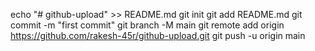 echo "# github-upload" >> README.md
git init
git add README.md
git commit -m "first commit"
git branch -M main
git remote add origin https://github.com/rakesh-45r/github-upload.git
git push -u origin main
